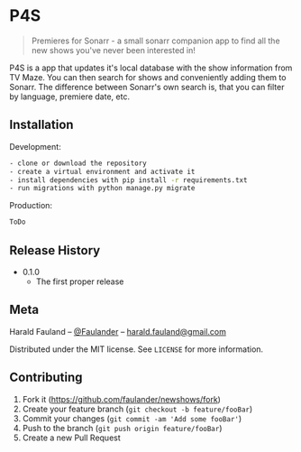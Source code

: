 # P4S
> Premieres for Sonarr - a small sonarr companion app to find all the new shows you've never been interested in!


P4S is a app that updates it's local database with the show information from TV Maze. You can then search for shows and conveniently adding them to Sonarr. The difference between Sonarr's own search is, that you can filter by language, premiere date, etc.

## Installation

Development:

```sh
- clone or download the repository
- create a virtual environment and activate it
- install dependencies with pip install -r requirements.txt
- run migrations with python manage.py migrate
```

Production:

```sh
ToDo
```

## Release History

* 0.1.0
    * The first proper release

## Meta

Harald Fauland – [@Faulander](https://twitter.com/faulander) – harald.fauland@gmail.com

Distributed under the MIT license. See ``LICENSE`` for more information.


## Contributing

1. Fork it (<https://github.com/faulander/newshows/fork>)
2. Create your feature branch (`git checkout -b feature/fooBar`)
3. Commit your changes (`git commit -am 'Add some fooBar'`)
4. Push to the branch (`git push origin feature/fooBar`)
5. Create a new Pull Request

